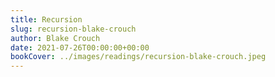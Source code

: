 ```yaml
---
title: Recursion
slug: recursion-blake-crouch
author: Blake Crouch
date: 2021-07-26T00:00:00+00:00
bookCover: ../images/readings/recursion-blake-crouch.jpeg
---
```

